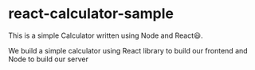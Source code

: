 # react-calculator-sample
This is a simple Calculator written using Node and React😃.

We build a simple calculator using React library to build our frontend and Node to build our server
